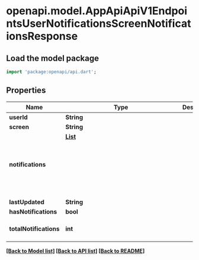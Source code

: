 # openapi.model.AppApiApiV1EndpointsUserNotificationsScreenNotificationsResponse

## Load the model package
```dart
import 'package:openapi/api.dart';
```

## Properties
Name | Type | Description | Notes
------------ | ------------- | ------------- | -------------
**userId** | **String** |  | 
**screen** | **String** |  | [optional] 
**notifications** | [**List<Object>**](Object.md) |  | [default to const []]
**lastUpdated** | **String** |  | [optional] 
**hasNotifications** | **bool** |  | 
**totalNotifications** | **int** |  | [optional] [default to 0]

[[Back to Model list]](../README.md#documentation-for-models) [[Back to API list]](../README.md#documentation-for-api-endpoints) [[Back to README]](../README.md)


